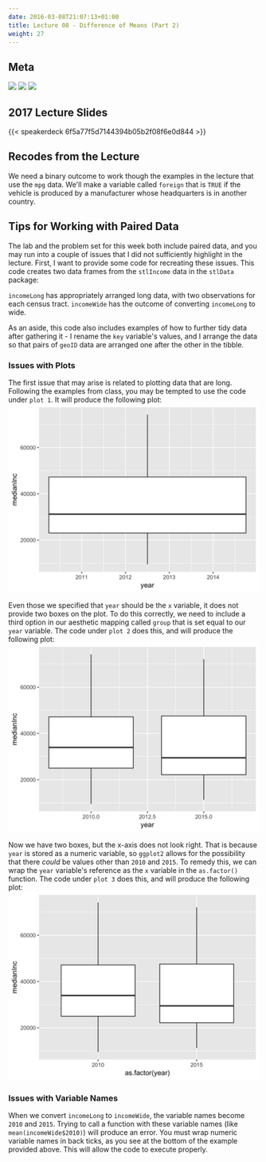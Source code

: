 ```yaml
---
date: 2016-03-08T21:07:13+01:00
title: Lecture 08 - Difference of Means (Part 2)
weight: 27
---
```


## Meta
![](https://img.shields.io/badge/semester-fall%202018-orange.svg) ![](https://img.shields.io/badge/release-draft-red.svg) [![](https://img.shields.io/badge/last%20update-2018--10--12-brightgreen.svg)](https://github.com/slu-soc5050/lecture-06/blob/master/NEWS_SITE.md)

## 2017 Lecture Slides
{{< speakerdeck 6f5a77f5d7144394b05b2f08f6e0d844 >}}

## Recodes from the Lecture
We need a binary outcome to work though the examples in the lecture that use the `mpg` data. We'll make a variable called `foreign` that is `TRUE` if the vehicle is produced by a manufacturer whose headquarters is in another country.

<script data-gist-id="ce737d7cfb4c8b1a2ab137c3e89d1349"></script>

## Tips for Working with Paired Data
The lab and the problem set for this week both include paired data, and you may run into a couple of issues that I did not sufficiently highlight in the lecture. First, I want to provide some code for recreating these issues. This code creates two data frames from the `stlIncome` data in the `stlData` package:

<script data-gist-id="cc9eeccf29e437025049026f8faf9a88"></script>

`incomeLong` has appropriately arranged long data, with two observations for each census tract. `incomeWide` has the outcome of converting `incomeLong` to wide. 

As an aside, this code also includes examples of how to further tidy data after gathering it - I rename the `key` variable's values, and I arrange the data so that pairs of `geoID` data are arranged one after the other in the tibble.

### Issues with Plots
The first issue that may arise is related to plotting data that are long. Following the examples from class, you may be tempted to use the code under `plot 1`. It will produce the following plot:
![image](/images/week-08-img01.png)

Even those we specified that `year` should be the `x` variable, it does not provide two boxes on the plot. To do this correctly, we need to include a third option in our aesthetic mapping called `group` that is set equal to our `year` variable. The code under `plot 2` does this, and will produce the following plot:
![image](/images/week-08-img02.png)

Now we have two boxes, but the x-axis does not look right. That is because `year` is stored as a numeric variable, so `ggplot2` allows for the possibility that there *could* be values other than `2010` and `2015`. To remedy this, we can wrap the `year` variable's reference as the `x` variable in the `as.factor()` function. The code under `plot 3` does this, and will produce the following plot:
![image](/images/week-08-img03.png)

### Issues with Variable Names
When we convert `incomeLong` to `incomeWide`, the variable names become `2010` and `2015`. Trying to call a function with these variable names (like `mean(incomeWide$2010)`) will produce an error. You must wrap numeric variable names in back ticks, as you see at the bottom of the example provided above. This will allow the code to execute properly.

